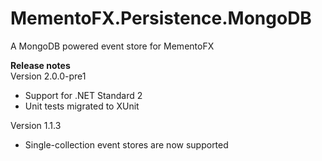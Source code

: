 # MementoFX.Persistence.MongoDB
A MongoDB powered event store for MementoFX

**Release notes**  
Version 2.0.0-pre1
- Support for .NET Standard 2
- Unit tests migrated to XUnit
 
Version 1.1.3
- Single-collection event stores are now supported
